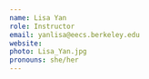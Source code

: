 ```yaml
---
name: Lisa Yan
role: Instructor
email: yanlisa@eecs.berkeley.edu
website:
photo: Lisa_Yan.jpg
pronouns: she/her
---
```


